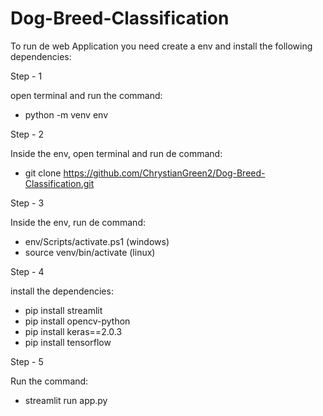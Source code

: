 # Dog-Breed-Classification
To run de web Application you need create a env and install the following dependencies:

Step - 1

open terminal and run the command:
- python -m venv env

Step - 2

Inside the env, open terminal and run de command:
- git clone https://github.com/ChrystianGreen2/Dog-Breed-Classification.git

Step - 3

Inside the env, run de command:
- env/Scripts/activate.ps1 (windows)
- source venv/bin/activate (linux)

Step - 4

install the dependencies:
- pip install streamlit
- pip install opencv-python
- pip install keras==2.0.3
- pip install tensorflow

Step - 5

Run the command:
- streamlit run app.py
